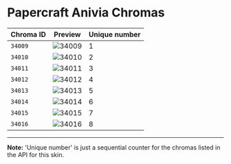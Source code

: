 # Papercraft Anivia Chromas

| Chroma ID | Preview | Unique number |
|---|---|---|
| `34009` | ![34009](https://raw.communitydragon.org/latest/plugins/rcp-be-lol-game-data/global/default/v1/champion-chroma-images/34/34009.png) | 1 |
| `34010` | ![34010](https://raw.communitydragon.org/latest/plugins/rcp-be-lol-game-data/global/default/v1/champion-chroma-images/34/34010.png) | 2 |
| `34011` | ![34011](https://raw.communitydragon.org/latest/plugins/rcp-be-lol-game-data/global/default/v1/champion-chroma-images/34/34011.png) | 3 |
| `34012` | ![34012](https://raw.communitydragon.org/latest/plugins/rcp-be-lol-game-data/global/default/v1/champion-chroma-images/34/34012.png) | 4 |
| `34013` | ![34013](https://raw.communitydragon.org/latest/plugins/rcp-be-lol-game-data/global/default/v1/champion-chroma-images/34/34013.png) | 5 |
| `34014` | ![34014](https://raw.communitydragon.org/latest/plugins/rcp-be-lol-game-data/global/default/v1/champion-chroma-images/34/34014.png) | 6 |
| `34015` | ![34015](https://raw.communitydragon.org/latest/plugins/rcp-be-lol-game-data/global/default/v1/champion-chroma-images/34/34015.png) | 7 |
| `34016` | ![34016](https://raw.communitydragon.org/latest/plugins/rcp-be-lol-game-data/global/default/v1/champion-chroma-images/34/34016.png) | 8 |

---

**Note:** 'Unique number' is just a sequential counter for the chromas listed in the API for this skin.